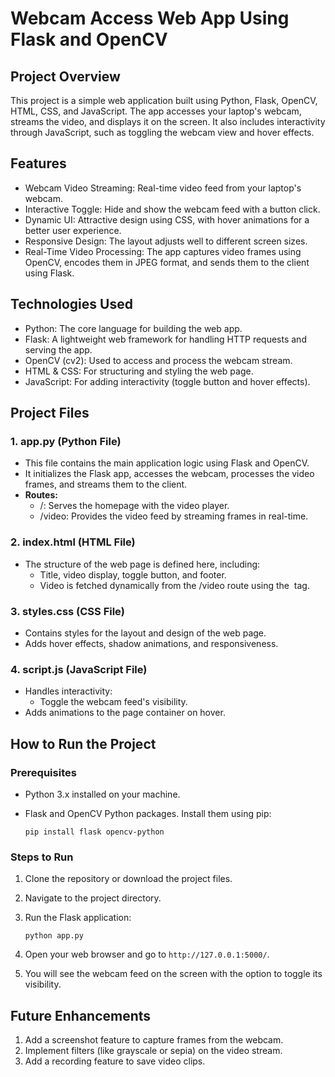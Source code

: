 # Webcam Access Web App Using Flask and OpenCV
## Project Overview
This project is a simple web application built using Python, Flask, OpenCV, HTML, CSS, and JavaScript. The app accesses your laptop's webcam, streams the video, and displays it on the screen. It also includes interactivity through JavaScript, such as toggling the webcam view and hover effects.

## Features
* Webcam Video Streaming: Real-time video feed from your laptop's webcam.
* Interactive Toggle: Hide and show the webcam feed with a button click.
* Dynamic UI: Attractive design using CSS, with hover animations for a better user experience.
* Responsive Design: The layout adjusts well to different screen sizes.
* Real-Time Video Processing: The app captures video frames using OpenCV, encodes them in JPEG format, and sends them to the client using Flask.
## Technologies Used
* Python: The core language for building the web app.
* Flask: A lightweight web framework for handling HTTP requests and serving the app.
* OpenCV (cv2): Used to access and process the webcam stream.
* HTML & CSS: For structuring and styling the web page.
* JavaScript: For adding interactivity (toggle button and hover effects).
## Project Files
### 1. app.py (Python File)
* This file contains the main application logic using Flask and OpenCV.
* It initializes the Flask app, accesses the webcam, processes the video frames, and streams them to the client.
* **Routes:**
  * /: Serves the homepage with the video player.
  * /video: Provides the video feed by streaming frames in real-time.
### 2. index.html (HTML File)
* The structure of the web page is defined here, including:
  * Title, video display, toggle button, and footer.
  * Video is fetched dynamically from the /video route using the <img> tag.
### 3. styles.css (CSS File)
* Contains styles for the layout and design of the web page.
* Adds hover effects, shadow animations, and responsiveness.
### 4. script.js (JavaScript File)
* Handles interactivity:
  * Toggle the webcam feed's visibility.
* Adds animations to the page container on hover.
## How to Run the Project
### Prerequisites
* Python 3.x installed on your machine.
* Flask and OpenCV Python packages. Install them using pip:
  
  `pip install flask opencv-python`
### Steps to Run
1. Clone the repository or download the project files.
2. Navigate to the project directory.
3. Run the Flask application:

   `python app.py`
4. Open your web browser and go to `http://127.0.0.1:5000/`.
5. You will see the webcam feed on the screen with the option to toggle its visibility.
## Future Enhancements
1. Add a screenshot feature to capture frames from the webcam.
2. Implement filters (like grayscale or sepia) on the video stream.
3. Add a recording feature to save video clips.
